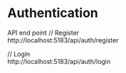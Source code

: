 ﻿# Authentication  

 API end point
 // Register  
 http://localhost:5183/api/auth/register  

 // Login  
 http://localhost:5183/api/auth/login

